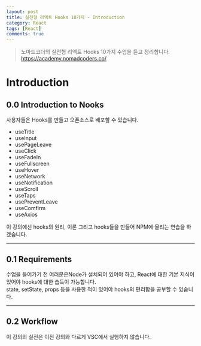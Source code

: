 ```yaml
---
layout: post
title: 실전형 리액트 Hooks 10가지 - Introduction
category: React
tags: [React]
comments: true
---
```


> 노마드코더의 실전형 리액트 Hooks 10가지 수업을 듣고 정리합니다. <https://academy.nomadcoders.co/>

# Introduction

## 0.0 Introduction to Nooks

사용자들은 Hooks를 만들고 오픈소스로 배포할 수 있습니다.

- useTitle
- useInput
- usePageLeave
- useClick
- useFadeIn
- useFullscreen
- useHover
- useNetwork
- useNotification
- useScroll
- useTaps
- usePreventLeave
- useComfirm
- useAxios

이 강의에선 hooks의 원리, 이론 그리고 hooks들을 만들어 NPM에 올리는 연습을 하겠습니다.

---

## 0.1 Requirements

수업을 들어가기 전 여러분은Node가 설치되어 있어야 하고, React에 대한 기본 지식이 있어야 hooks에 대한 습득이 가능합니다.  
state, setState, props 등을 사용한 적이 있어야 hooks의 편리함을 공부할 수 있습니다.

---

## 0.2 Workflow

이 강의의 실전은 이전 강의와 다르게 VSC에서 실행하지 않습니다.  
